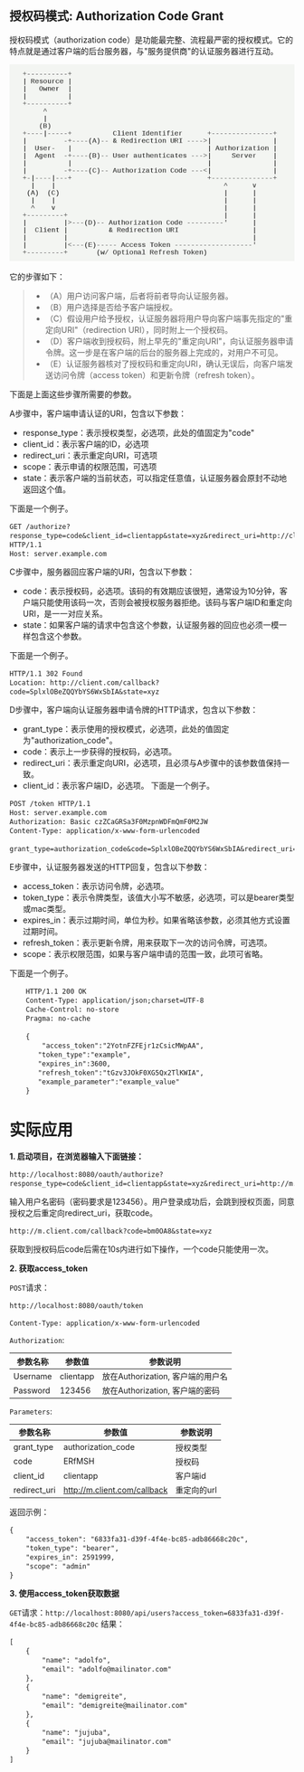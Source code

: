 授权码模式: Authorization Code Grant
---

授权码模式（authorization code）是功能最完整、流程最严密的授权模式。它的特点就是通过客户端的后台服务器，与"服务提供商"的认证服务器进行互动。

![](../static/code_grant.png)

它的步骤如下：
> * （A）用户访问客户端，后者将前者导向认证服务器。
> * （B）用户选择是否给予客户端授权。
> * （C）假设用户给予授权，认证服务器将用户导向客户端事先指定的"重定向URI"（redirection URI），同时附上一个授权码。
> * （D）客户端收到授权码，附上早先的"重定向URI"，向认证服务器申请令牌。这一步是在客户端的后台的服务器上完成的，对用户不可见。
> * （E）认证服务器核对了授权码和重定向URI，确认无误后，向客户端发送访问令牌（access token）和更新令牌（refresh token）。

下面是上面这些步骤所需要的参数。

A步骤中，客户端申请认证的URI，包含以下参数：
* response_type：表示授权类型，必选项，此处的值固定为"code"
* client_id：表示客户端的ID，必选项
* redirect_uri：表示重定向URI，可选项
* scope：表示申请的权限范围，可选项
* state：表示客户端的当前状态，可以指定任意值，认证服务器会原封不动地返回这个值。

下面是一个例子。
```
GET /authorize?response_type=code&client_id=clientapp&state=xyz&redirect_uri=http://client.com/callback HTTP/1.1
Host: server.example.com
```

C步骤中，服务器回应客户端的URI，包含以下参数：
* code：表示授权码，必选项。该码的有效期应该很短，通常设为10分钟，客户端只能使用该码一次，否则会被授权服务器拒绝。该码与客户端ID和重定向URI，是一一对应关系。
* state：如果客户端的请求中包含这个参数，认证服务器的回应也必须一模一样包含这个参数。

下面是一个例子。
```
HTTP/1.1 302 Found
Location: http://client.com/callback?code=SplxlOBeZQQYbYS6WxSbIA&state=xyz
```

D步骤中，客户端向认证服务器申请令牌的HTTP请求，包含以下参数：
* grant_type：表示使用的授权模式，必选项，此处的值固定为"authorization_code"。
* code：表示上一步获得的授权码，必选项。
* redirect_uri：表示重定向URI，必选项，且必须与A步骤中的该参数值保持一致。
* client_id：表示客户端ID，必选项。
下面是一个例子。
```
POST /token HTTP/1.1
Host: server.example.com
Authorization: Basic czZCaGRSa3F0MzpnWDFmQmF0M2JW
Content-Type: application/x-www-form-urlencoded

grant_type=authorization_code&code=SplxlOBeZQQYbYS6WxSbIA&redirect_uri=http://client.com/callback

```

E步骤中，认证服务器发送的HTTP回复，包含以下参数：
* access_token：表示访问令牌，必选项。
* token_type：表示令牌类型，该值大小写不敏感，必选项，可以是bearer类型或mac类型。
* expires_in：表示过期时间，单位为秒。如果省略该参数，必须其他方式设置过期时间。
* refresh_token：表示更新令牌，用来获取下一次的访问令牌，可选项。
* scope：表示权限范围，如果与客户端申请的范围一致，此项可省略。

下面是一个例子。
```
	HTTP/1.1 200 OK
    Content-Type: application/json;charset=UTF-8
    Cache-Control: no-store
    Pragma: no-cache

	{
		"access_token":"2YotnFZFEjr1zCsicMWpAA",
       "token_type":"example",
       "expires_in":3600,
       "refresh_token":"tGzv3JOkF0XG5Qx2TlKWIA",
       "example_parameter":"example_value"
	}
```

# 实际应用

**1. 启动项目，在浏览器输入下面链接：**
```
http://localhost:8080/oauth/authorize?response_type=code&client_id=clientapp&state=xyz&redirect_uri=http://m.client.com/callback
```

输入用户名密码（密码要求是123456）。用户登录成功后，会跳到授权页面，同意授权之后重定向redirect_uri，获取code。
```
http://m.client.com/callback?code=bm0OA8&state=xyz
```

获取到授权码后code后需在10s内进行如下操作，一个code只能使用一次。

**2. 获取access_token**

`POST`请求：
```
http://localhost:8080/oauth/token
```

`Content-Type: application/x-www-form-urlencoded`

`Authorization`:

参数名称 | 参数值 | 参数说明
---|--- |--- 
Username | clientapp | 放在Authorization, 客户端的用户名
Password | 123456 | 放在Authorization, 客户端的密码

`Parameters`:

参数名称 | 参数值 | 参数说明
---|--- |--- 
grant_type | authorization_code | 授权类型
code | ERfMSH | 授权码
client_id | clientapp | 客户端id
redirect_uri | http://m.client.com/callback | 重定向的url


返回示例：
```
{
    "access_token": "6833fa31-d39f-4f4e-bc85-adb86668c20c",
    "token_type": "bearer",
    "expires_in": 2591999,
    "scope": "admin"
}
```

**3. 使用access_token获取数据**

`GET`请求：`http://localhost:8080/api/users?access_token=6833fa31-d39f-4f4e-bc85-adb86668c20c`
结果：
```
[
    {
        "name": "adolfo",
        "email": "adolfo@mailinator.com"
    },
    {
        "name": "demigreite",
        "email": "demigreite@mailinator.com"
    },
    {
        "name": "jujuba",
        "email": "jujuba@mailinator.com"
    }
]
```
